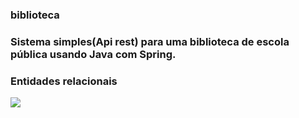 ### biblioteca
### Sistema simples(Api rest) para uma biblioteca de escola pública usando Java com Spring.

### Entidades relacionais

![](https://imgur.com/3A4MAql.png)

